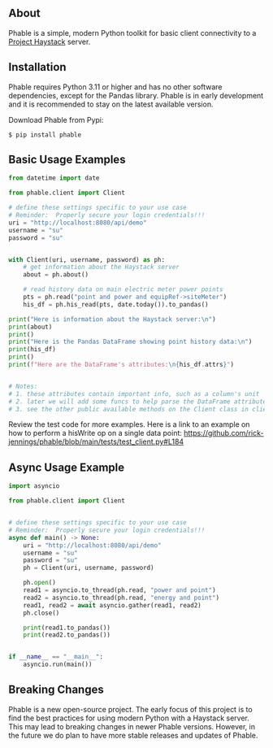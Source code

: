 About
-----
Phable is a simple, modern Python toolkit for basic client connectivity to a [Project Haystack](https://project-haystack.org/) server.

Installation
------------
Phable requires Python 3.11 or higher and has no other software dependencies, except for the Pandas library.  Phable is in early development and it is recommended to stay on the latest available version.

Download Phable from Pypi:

```console
$ pip install phable
```

Basic Usage Examples
--------------------
```python
from datetime import date

from phable.client import Client

# define these settings specific to your use case
# Reminder:  Properly secure your login credentials!!!
uri = "http://localhost:8080/api/demo"
username = "su"
password = "su"


with Client(uri, username, password) as ph:
    # get information about the Haystack server
    about = ph.about()

    # read history data on main electric meter power points
    pts = ph.read("point and power and equipRef->siteMeter")
    his_df = ph.his_read(pts, date.today()).to_pandas()

print("Here is information about the Haystack server:\n")
print(about)
print()
print("Here is the Pandas DataFrame showing point history data:\n")
print(his_df)
print()
print(f"Here are the DataFrame's attributes:\n{his_df.attrs}")


# Notes:
# 1. these attributes contain important info, such as a column's unit
# 2. later we will add some funcs to help parse the DataFrame attributes
# 3. see the other public available methods on the Client class in client.py
```

Review the test code for more examples.  Here is a link to an example on how to perform a hisWrite op on a single data point:
https://github.com/rick-jennings/phable/blob/main/tests/test_client.py#L184

Async Usage Example
-------------------
```python
import asyncio

from phable.client import Client


# define these settings specific to your use case
# Reminder:  Properly secure your login credentials!!!
async def main() -> None:
    uri = "http://localhost:8080/api/demo"
    username = "su"
    password = "su"
    ph = Client(uri, username, password)

    ph.open()
    read1 = asyncio.to_thread(ph.read, "power and point")
    read2 = asyncio.to_thread(ph.read, "energy and point")
    read1, read2 = await asyncio.gather(read1, read2)
    ph.close()

    print(read1.to_pandas())
    print(read2.to_pandas())


if __name__ == "__main__":
    asyncio.run(main())
```

Breaking Changes
----------------
Phable is a new open-source project.  The early focus of this project is to find the best practices for using modern Python with a Haystack server.  This may lead to breaking changes in newer Phable versions.  However, in the future we do plan to have more stable releases and updates of Phable.